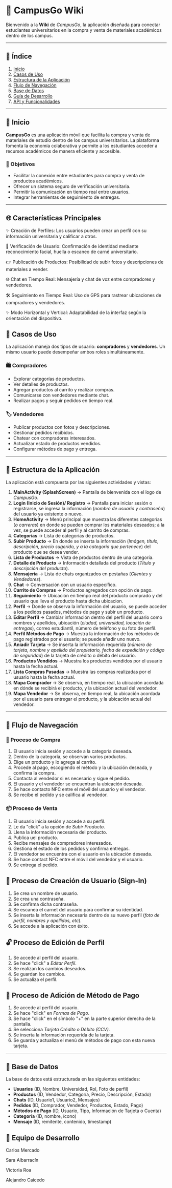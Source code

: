 # 📖 CampusGo Wiki

Bienvenido a la **Wiki** de *CampusGo*, la aplicación diseñada para conectar estudiantes universitarios en la compra y venta de materiales académicos dentro de los campus.

---

## 📌 Índice

1. [Inicio](#inicio)
2. [Casos de Uso](#casos-de-uso)
3. [Estructura de la Aplicación](#estructura-de-la-aplicacion)
4. [Flujo de Navegación](#flujo-de-navegacion)
5. [Base de Datos](#base-de-datos)
6. [Guía de Desarrollo](#guia-de-desarrollo)
7. [API y Funcionalidades](#api-y-funcionalidades)

---

## 🔹 Inicio

**CampusGo** es una aplicación móvil que facilita la compra y venta de materiales de estudio dentro de los campus universitarios. La plataforma fomenta la economía colaborativa y permite a los estudiantes acceder a recursos académicos de manera eficiente y accesible.

### 🌟 Objetivos
- Facilitar la conexión entre estudiantes para compra y venta de productos académicos.
- Ofrecer un sistema seguro de verificación universitaria.
- Permitir la comunicación en tiempo real entre usuarios.
- Integrar herramientas de seguimiento de entregas.

---

## 🌐 Características Principales
 
 ✨ Creación de Perfiles: Los usuarios pueden crear un perfil con su información universitaria y calificar a otros.
 
 🏰 Verificación de Usuario: Confirmación de identidad mediante reconocimiento facial, huella o escaneo de carné universitario.
 
 👉 Publicación de Productos: Posibilidad de subir fotos y descripciones de materiales a vender.
 
 🌐 Chat en Tiempo Real: Mensajería y chat de voz entre compradores y vendedores.
 
 🛠️ Seguimiento en Tiempo Real: Uso de GPS para rastrear ubicaciones de compradores y vendedores.
 
 ✨ Modo Horizontal y Vertical: Adaptabilidad de la interfaz según la orientación del dispositivo.
 

## 🔹 Casos de Uso

La aplicación maneja dos tipos de usuario: **compradores** y **vendedores**. Un mismo usuario puede desempeñar ambos roles simultáneamente.

### 🛍️ Compradores
- Explorar categorías de productos.
- Ver detalles de productos.
- Agregar productos al carrito y realizar compras.
- Comunicarse con vendedores mediante chat.
- Realizar pagos y seguir pedidos en tiempo real.

### 🏷️ Vendedores
- Publicar productos con fotos y descripciones.
- Gestionar pedidos recibidos.
- Chatear con compradores interesados.
- Actualizar estado de productos vendidos.
- Configurar métodos de pago y entrega.

---

## 🔹 Estructura de la Aplicación

La aplicación está compuesta por las siguientes actividades y vistas:

1. **MainActivity (SplashScreen)** → Pantalla de bienvenida con el logo de *CampusGo*.
2. **Login (Inicio de Sesión)/ Registro** → Pantalla para iniciar sesión o registrarse, se ingresa la información (*nombre de usuario y contraseña*) del usuario ya existente o nuevo.
3. **HomeActivity** → Menú principal que muestra las diferentes categorías (*o carreras*) en donde se pueden comprar los materiales deseados; a la vez, se puede acceder al perfil y al carrito de compras.
4. **Categorías** → Lista de categorías de productos.
5. **Subir Producto** → En donde se inserta la información (*Imágen, título, descripción, precio sugerido, y a la categoría que pertenece*) del producto que se desea vender.
6. **Lista de Productos** → Vista de productos dentro de una categoría.
7. **Detalle de Producto** → Información detallada del producto (*Título y descripción del producto*).
8. **Mensajería** → Lista de chats organizados en pestañas (*Clientes* y *Vendedores*).
9. **Chat** → Conversación con un usuario específico.
10. **Carrito de Compras** → Productos agregados con opción de pago.
12. **Seguimiento** → Ubicación en tiempo real del producto comprado y del usuario que lleva el producto hasta dicha ubicacion.
13. **Perfil** → Donde se observa la información del usuario, se puede acceder a los pedidos pasados, métodos de pago y subir un producto.
14. **Editar Perfil** → Cambiar información dentro del perfil del usuario como nombres y apellidos, ubicación (*ciudad, universidad, locación de entregas*), correo estudiantil, número de teléfono y su foto de perfil.
15. **Perfil Métodos de Pago** → Muestra la información de los métodos de pago registrados por el usuario; se puede añadir uno nuevo.
16. **Aniadir Tarjeta** → Se inserta la información requerida (*número de tarjeta, nombre y apellido del propietario, fecha de expedición y código de seguridad*) de la tarjeta de crédito o débito del usuario.
17. **Productos Vendidos** → Muestra los productos vendidos por el usuario hasta la fecha actual.
18. **Lista Compras Pasadas** → Muestra las compras realizadas por el usuario hasta la fecha actual.
19. **Mapa Comprador** → Se observa, en tiempo real, la ubicación acordada en dónde se recibirá el producto, y la ubicación actual del vendedor.
20. **Mapa Vendedor** → Se observa, en tiempo real, la ubicación acordada por el usuario para entregar el producto, y la ubicación actual del vendedor.

---

## 🔹 Flujo de Navegación

### 🔄 Proceso de Compra
1. El usuario inicia sesión y accede a la categoría deseada.
2. Dentro de la categoría, se observan varios productos.
3. Elige un producto y lo agrega al carrito.
4. Procede al pago, escogiendo el método y la ubicación deseada, y confirma la compra.
5. Contacta al vendedor si es necesario y sigue el pedido.
6. El usuario y el vendedor se encuentran la ubicación deseada.
7. Se hace contacto NFC entre el móvil del usuario y el vendedor.
8. Se recibe el pedido y se califica al vendedor.

### 📦 Proceso de Venta
1. El usuario inicia sesión y accede a su perfil.
2. Le da "click" a la opción de *Subir Producto*.
3. Llena la información necesaria del producto.
4. Publica uel producto.
5. Recibe mensajes de compradores interesados.
6. Gestiona el estado de los pedidos y confirma entregas.
7. El vendedor se encuentra con el usuario en la ubicación deseada.
8. Se hace contact NFC entre el móvil del vendedor y el usuario.
9. Se entrega el pedido.

## 👤 Proceso de Creación de Usuario (Sign-In)
1. Se crea un nombre de usuario.
2. Se crea una contraseña.
3. Se confirma dicha contraseña.
4. Se escanea el carnet del usuario para confirmar su identidad.
5. Se inserta la información necesaria dentro de su nuevo perfil (*foto de perfil, nombres y apellidos, etc*).
6. Se accede a la aplicación con éxito.

## 🔓 Proceso de Edición de Perfil
1. Se accede al perfil del usuario.
2. Se hace "click" a *Editar Perfil*.
3. Se realizan los cambios deseados.
4. Se guardan los cambios.
5. Se actualiza el perfil.

## 🪪 Proceso de Adición de Método de Pago
1. Se accede al perfil del usuario.
2. Se hace "click" en *Formas de Pago*.
3. Se hace "click" en el símbolo "+" en la parte superior derecha de la pantalla.
4. Se selecciona *Tarjeta Crédito o Débito (CCV)*.
5. Se inserta la información requerida de la tarjeta.
6. Se guarda y actualiza el menú de métodos de pago con esta nueva tarjeta.

---

## 🔹 Base de Datos

La base de datos está estructurada en las siguientes entidades:

- **Usuarios** (ID, Nombre, Universidad, Rol, Foto de perfil)
- **Productos** (ID, Vendedor, Categoría, Precio, Descripción, Estado)
- **Chats** (ID, Usuario1, Usuario2, Mensajes)
- **Pedidos** (ID, Comprador, Vendedor, Productos, Estado, Pago)
- **Métodos de Pago** (ID, Usuario, Tipo, Información de Tarjeta o Cuenta)
- **Categoría** (ID, nombre, ícono)
- **Mensaje** (ID, remitente, contenido, timestamp)


## 👥 Equipo de Desarrollo
 
 Carlos Mercado
 
 Sara Albarracín
 
 Victoria Roa
 
 Alejandro Caicedo

